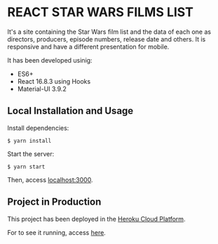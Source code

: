 # REACT STAR WARS FILMS LIST
It's a site containing the Star Wars film list and the data of each one as directors, producers, episode numbers, release date and others. It is responsive and have a different presentation for mobile.

It has been developed usinig:
* ES6+
* React 16.8.3 using Hooks
* Material-UI 3.9.2

## Local Installation and Usage
Install dependencies:

`$ yarn install`

Start the server:

`$ yarn start`

Then, access [localhost:3000](http://localhost:3000).

## Project in Production
This project has been deployed in the [Heroku Cloud Platform](https://www.heroku.com).

For to see it running, access [here](https://react-star-wars-films-list.herokuapp.com/).

